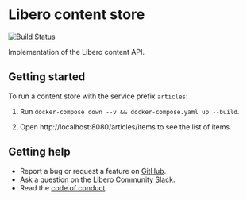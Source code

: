 Libero content store
====================

[![Build Status](https://travis-ci.com/libero/content-store.svg?branch=master)](https://travis-ci.com/libero/content-store)

Implementation of the Libero content API.

Getting started
---------------

To run a content store with the service prefix `articles`:

1. Run `docker-compose down --v && docker-compose.yaml up --build`.

2. Open http://localhost:8080/articles/items to see the list of items.

Getting help
------------

- Report a bug or request a feature on [GitHub](https://github.com/libero/libero/issues/new/choose).
- Ask a question on the [Libero Community Slack](https://libero.pub/join-slack).
- Read the [code of conduct](https://libero.pub/code-of-conduct).
